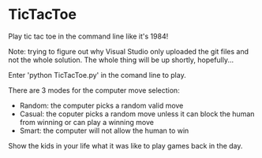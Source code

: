 # TicTacToe
Play tic tac toe in the command line like it's 1984!

Note: trying to figure out why Visual Studio only uploaded the git files and not the whole solution. The whole thing will be up shortly, hopefully...

Enter 'python TicTacToe.py' in the comand line to play.

There are 3 modes for the computer move selection:
- Random: the computer picks a random valid move
- Casual: the coputer picks a random move unless it can block the human from winning or can play a winning move
- Smart: the computer will not allow the human to win

Show the kids in your life what it was like to play games back in the day. 
